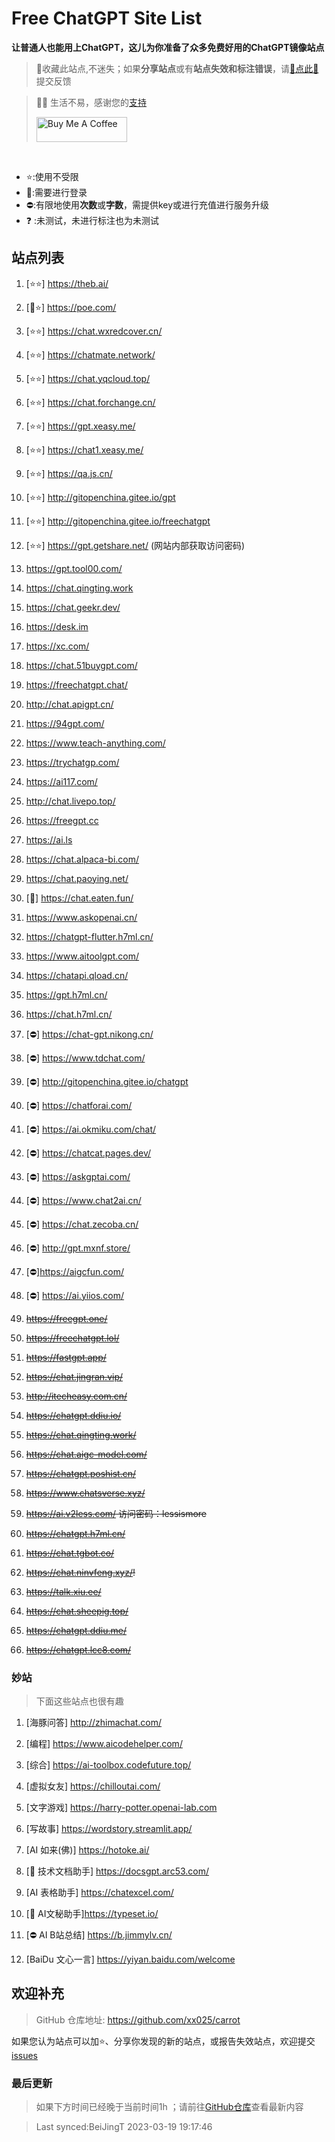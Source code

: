 # Free ChatGPT Site List

**让普通人也能用上ChatGPT，这儿为你准备了众多免费好用的ChatGPT镜像站点**
> 🤭收藏此站点,不迷失；如果**分享站点**或有**站点失效和标注错误**，请[🌺点此🌺](https://github.com/xx025/carrot/issues)提交反馈

> 🧡🧡 生活不易，感谢您的[支持](https://xx025.github.io/pages/zs/)
>
><a href="https://xx025.github.io/pages/zs/" target="_blank"><img src="https://cdn.buymeacoffee.com/buttons/v2/default-blue.png" alt="Buy Me A Coffee" style="height: 40px !important;width: 145px !important;" ></a>

<br/>

- ⭐:使用不受限
- 🔑:需要进行登录
- ⛔:有限地使用**次数**或**字数**，需提供key或进行充值进行服务升级
- ❓ :未测试，未进行标注也为未测试

## 站点列表

1. [⭐⭐] https://theb.ai/

2. [🔑⭐] https://poe.com/

3. [⭐⭐] https://chat.wxredcover.cn/

4. [⭐⭐] https://chatmate.network/

5. [⭐⭐] https://chat.yqcloud.top/

6. [⭐⭐] https://chat.forchange.cn/

7. [⭐⭐] https://gpt.xeasy.me/

8. [⭐⭐] https://chat1.xeasy.me/

9. [⭐⭐] https://qa.js.cn/

10. [⭐⭐] http://gitopenchina.gitee.io/gpt

11. [⭐⭐] http://gitopenchina.gitee.io/freechatgpt

12. [⭐⭐] https://gpt.getshare.net/ (网站内部获取访问密码)

13. https://gpt.tool00.com/

14. https://chat.qingting.work

15. https://chat.geekr.dev/

16. https://desk.im

17. https://xc.com/

18. https://chat.51buygpt.com/

19. https://freechatgpt.chat/

20. http://chat.apigpt.cn/

21. https://94gpt.com/

22. https://www.teach-anything.com/

23. https://trychatgp.com/

24. https://ai117.com/

25. http://chat.livepo.top/

26. https://freegpt.cc

27. https://ai.ls

28. https://chat.alpaca-bi.com/

29. https://chat.paoying.net/

30. [🔑] https://chat.eaten.fun/

31. https://www.askopenai.cn/

32. https://chatgpt-flutter.h7ml.cn/

33. https://www.aitoolgpt.com/

34. https://chatapi.qload.cn/

35. https://gpt.h7ml.cn/

36. https://chat.h7ml.cn/

37. [⛔] https://chat-gpt.nikong.cn/

38. [⛔] https://www.tdchat.com/

39. [⛔]  http://gitopenchina.gitee.io/chatgpt

40. [⛔] https://chatforai.com/

41. [⛔] https://ai.okmiku.com/chat/

42. [⛔] https://chatcat.pages.dev/

43. [⛔] https://askgptai.com/

44. [⛔] https://www.chat2ai.cn/

45. [⛔] https://chat.zecoba.cn/

46. [⛔] http://gpt.mxnf.store/

47. [⛔]https://aigcfun.com/

48. [⛔] https://ai.yiios.com/

49. ~~https://freegpt.one/~~

50. ~~https://freechatgpt.lol/~~

51. ~~https://fastgpt.app/~~

52. ~~https://chat.jingran.vip/~~

53. ~~http://itecheasy.com.cn/~~

54. ~~https://chatgpt.ddiu.io/~~

55. ~~https://chat.qingting.work/~~

56. ~~https://chat.aigc-model.com/~~

57. ~~https://chatgpt.poshist.cn/~~

58. ~~https://www.chatsverse.xyz/~~

59. ~~https://ai.v2less.com/ 访问密码：lessismore~~

60. ~~https://chatgpt.h7ml.cn/~~

61. ~~https://chat.tgbot.co/~~

62. ~~https://chat.ninvfeng.xyz/!~~

63. ~~https://talk.xiu.ee/~~

64. ~~https://chat.sheepig.top/~~

65. ~~https://chatgpt.ddiu.me/~~

66. ~~https://chatgpt.lcc8.com/~~

### 妙站

> 下面这些站点也很有趣

1. [海豚问答] http://zhimachat.com/

2. [编程] https://www.aicodehelper.com/

3. [综合] https://ai-toolbox.codefuture.top/

4. [虚拟女友] https://chilloutai.com/

5. [文字游戏] https://harry-potter.openai-lab.com

6. [写故事] https://wordstory.streamlit.app/

7. [AI 如来(佛)] https://hotoke.ai/

8. [🔑 技术文档助手] https://docsgpt.arc53.com/

9. [AI 表格助手] https://chatexcel.com/

10. [🔑 AI文秘助手]https://typeset.io/

11. [⛔ AI B站总结] https://b.jimmylv.cn/

12. [BaiDu 文心一言] https://yiyan.baidu.com/welcome

## 欢迎补充

> GitHub 仓库地址: https://github.com/xx025/carrot

如果您认为站点可以加⭐、分享你发现的新的站点，或报告失效站点，欢迎提交[issues](https://github.com/xx025/carrot/issues)

### 最后更新

> 如果下方时间已经晚于当前时间1h ；请前往[GitHub仓库](https://github.com/xx025/carrot)查看最新内容

>Last synced:BeiJingT 2023-03-19 19:17:46
